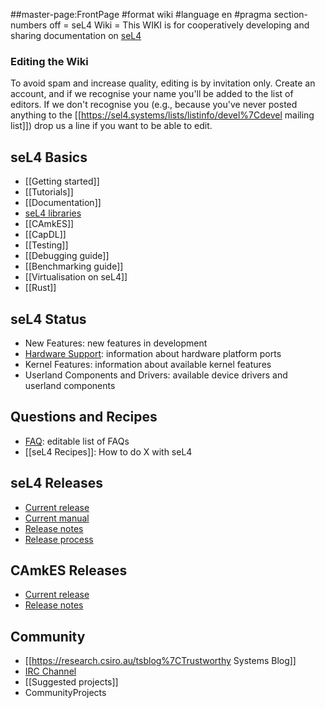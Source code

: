 \#\#master-page:FrontPage \#format wiki \#language en \#pragma
section-numbers off = seL4 Wiki = This WIKI is for cooperatively
developing and sharing documentation on
[seL4](http://sel4.systems)

### Editing the Wiki


To avoid spam and increase quality, editing is by invitation only.
Create an account, and if we recognise your name you'll be added to the
list of editors. If we don't recognise you (e.g., because you've never
posted anything to the
\[\[<https://sel4.systems/lists/listinfo/devel%7Cdevel> mailing
list\]\]) drop us a line if you want to be able to edit.

## seL4 Basics


  -   \[\[Getting started\]\]
  -   \[\[Tutorials\]\]
  -   \[\[Documentation\]\]
  -   [seL4 libraries](SeL4Libraries)
  -   \[\[CAmkES\]\]
  -   \[\[CapDL\]\]
  -   \[\[Testing\]\]
  -   \[\[Debugging guide\]\]
  -   \[\[Benchmarking guide\]\]
  -   \[\[Virtualisation on seL4\]\]
  -   \[\[Rust\]\]

## seL4 Status


  -   New Features: new features in development
  -   [Hardware Support](Hardware): information about hardware
      platform ports
  -   Kernel Features: information about available kernel features
  -   Userland Components and Drivers: available device drivers and
      userland components

## Questions and Recipes


  -   [FAQ](FrequentlyAskedQuestions): editable list of FAQs
  -   \[\[seL4 Recipes\]\]: How to do X with seL4

## seL4 Releases


  -   [Current release](https://github.com/seL4/seL4/releases/latest)
  -   [Current manual](http://sel4.systems/Info/Docs/seL4-manual-latest.pdf)
  -   [Release notes](ReleaseNotes)
  -   [Release process](ReleaseProcess)

## CAmkES Releases


  -   [Current release](https://github.com/seL4/camkes-tool/releases/latest)
  -   [Release notes](CAmkESReleaseNotes)

## Community


  -   \[\[<https://research.csiro.au/tsblog%7CTrustworthy> Systems
      Blog\]\]
  -   [IRC Channel](IRCChannel)
  -   \[\[Suggested projects\]\]
  -   CommunityProjects


